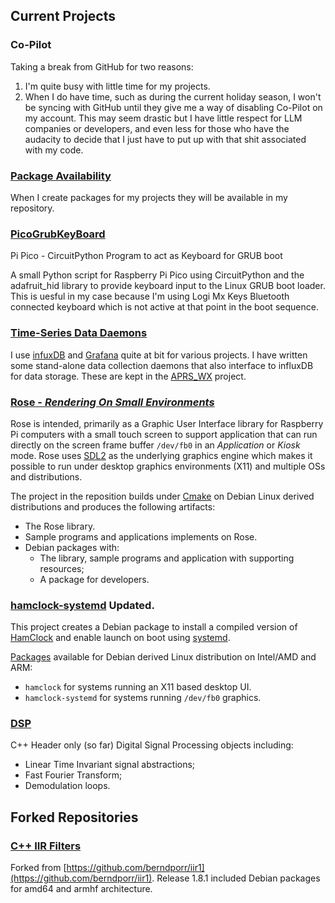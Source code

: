 ## Current Projects

### Co-Pilot

Taking a break from GitHub for two reasons:
1. I'm quite busy with little time for my projects.
2. When I do have time, such as during the current holiday season, I won't be syncing with GitHub until they give me a way of disabling Co-Pilot on my account. This
may seem drastic but I have little respect for LLM companies or developers, and even less for those who have the audacity to decide that I just have to put up with
that shit associated with my code.

### [Package Availability](/Repository)

When I create packages for my projects they will be available in
my repository.

### [PicoGrubKeyBoard](/PicoGrubKeyBoard)

Pi Pico - CircuitPython Program to act as Keyboard for GRUB boot

A small Python script for Raspberry Pi Pico using CircuitPython and the adafruit_hid library to provide keyboard input to the Linux GRUB boot loader.
This is uesful in my case because I'm using Logi Mx Keys Bluetooth connected keyboard which is not active at that point in the boot sequence.

### [Time-Series Data Daemons](/APRS_WX)

I use [infuxDB](www.influxdata/com) and [Grafana](grafana.com) quite
at bit for various projects. I have written some stand-alone data
collection daemons that also interface to influxDB for data storage.
These are kept in the [APRS_WX](/APRS_WX) project.

### [Rose - *Rendering On Small Environments*](/Rose)

Rose is intended, primarily as a Graphic User Interface library for
Raspberry Pi computers with a small touch screen to support application
that can run directly on the screen frame buffer `/dev/fb0` in an
*Application* or *Kiosk* mode. Rose uses [SDL2](https://www.libsdl.org/)
as the underlying graphics engine which makes it possible to run under 
desktop graphics environments (X11) and multiple OSs and distributions.

The project in the reposition builds under [Cmake](https://cmake.org/)
on Debian Linux derived distributions and produces the following 
artifacts:
* The Rose library.
* Sample programs and applications implements on Rose.
* Debian packages with:
    * The library, sample programs and application with supporting
    resources;
    * A package for developers.

### [hamclock-systemd](/hamclock-systemd) Updated.

This project creates a Debian package to install a compiled version of
[HamClock](https://www.clearskyinstitute.com/ham/HamClock/) and enable
launch on boot using
[systemd](https://www.freedesktop.org/wiki/Software/systemd/).

[Packages](/Repository) available for Debian derived Linux distribution on Intel/AMD
and ARM:
* `hamclock` for systems running an X11 based desktop UI.
* `hamclock-systemd` for systems running `/dev/fb0` graphics.

### [DSP](https://pa28.github.io/DSP/)

C++ Header only (so far) Digital Signal Processing objects including:
* Linear Time Invariant signal abstractions;
* Fast Fourier Transform;
* Demodulation loops.

## Forked Repositories

### [C++ IIR Filters](https://github.com/pa28/iir1)

Forked from [https://github.com/berndporr/iir1](https://github.com/berndporr/iir1).
Release 1.8.1 included Debian packages for amd64 and armhf architecture.
